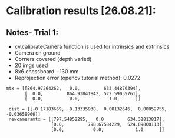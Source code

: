 # Calibration results [26.08.21]:

## Notes- Trial 1:
- cv.calibrateCamera function is used for intrinsics and extrinsics
- Camera on ground
- Corners covered (depth varied)
- 20 imgs used
- 8x6 chessboard - 130 mm
- Reprojection error (opencv tutorial method): 0.0272


```
mtx = [[864.97264262,   0.0,         633.44876394],
       [  0.0,         864.93841842, 522.59039761],
       [  0.0,          0.0,           1.0,      ]]

 dist = [[-0.17183669,  0.13335938,  0.00132646,  0.00052755, -0.03658966]]
 newcameramtx = [[797.54852295,   0.0         634.32813817],
                 [0.0,         798.67584229,  524.89860113],
                 [0.0,           0.0,            1.0      ]]
````


